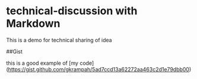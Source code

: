 # technical-discussion with Markdown
This is a demo for technical sharing of idea


##Gist

this is a good example of [my code] (https://gist.github.com/gkrampah/5ad7ccd13a62272aa463c2d1e79dbb00)
